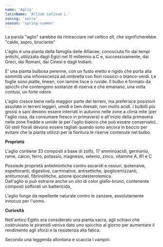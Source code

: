 ```yaml
---
name: 'Aglio'
latinName: 'Allium sativum L.'
zoning: 'serra'
season: 'spring-summer'
---
```


La parola "aglio" sarebbe da rintracciare nel celtico _all_, che
significherebbe "caldo, aspro, bruciante"

L\'aglio è una pianta della famiglia delle Alliacee, conosciuta fin dai
tempi antichi, utilizzata dagli Egizi nel III millennio a.C e,
successivamente, dai Greci, dai Romani, dai Cinesi e dagli
Indiani.

E' una pianta bulbosa perenne, con un fusto eretto e rigido
che porta alla sommità una infiorescenza ad ombrella con fiori rossicci
o bianco-verdi. Le foglie sono piatte, lineari, con lamine lisce o
ruvide. Il bulbo è formato da spicchi che contengono sostanze di riserva
e che emanano, una volta contusi, un forte odore.

L'aglio cresce bene nella maggior parte dei terreni, ma preferisce
posizioni assolate in terreni leggeri, umidi e ben drenati; non molto
acidi. I bulbilli più grossi e sani devono essere interrati in autunno
nelle zone a clima mite (per l\'aglio rosa, da consumare fresco in
primavera) e all\'inizio della primavera nelle zone fredde e umide (e
per l\'aglio bianco che può essere conservato)..\
Gli steli fiorali devono essere tagliati quando sono ancora in boccio
per evitare che la pianta utilizzi per la fioritura le riserve contenute
nel bulbo.

**Proprietà**

L'aglio contiene 33 composti a base di zolfo, 17 amminoacidi, germanio,
rame, calcio, ferro, potassio, magnesio, selenio, zinco, vitamine A, B1
e C

Possiede proprietà antielmintiche contro ascaridi e ossiuri,
ipotensive, espettoranti, digestive, carminative, antisettiche,
ipoglicemizzanti, antitumorali, fibrinolitiche, azione
ipocolesterolemica.\
Dall\'aglio si può estrarre anche un olio di color giallo-bruno,
contenente composti solforati un battericida,

L\'aglio funge da repellente naturale contro le zanzare, assolutamente
innocuo per l\'uomo.

**Curiosità**

Nell'antico Egitto era considerato una pianta sacra, agli schiavi che
costruivano le piramidi veniva dato uno spicchio al giorno per aumentare
il rendimento agli sforzi e la resistenza alla fatica.

Secondo una leggenda allontana e scaccia i vampiri.

